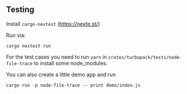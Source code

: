 ## Testing

Install `cargo-nextest` (https://nexte.st/)

Run via:
```shell
cargo nextest run
```

For the test cases you need to run `yarn` in `crates/turbopack/tests/node-file-trace` to install some node_modules.

You can also create a little demo app and run
```shell
cargo run -p node-file-trace -- print demo/index.js
```
